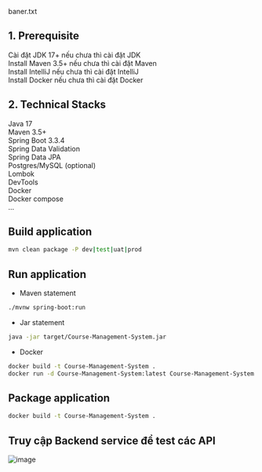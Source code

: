 baner.txt
## 1. Prerequisite
Cài đặt JDK 17+ nếu chưa thì cài đặt JDK <br>
Install Maven 3.5+ nếu chưa thì cài đặt Maven <br>
Install IntelliJ nếu chưa thì cài đặt IntelliJ <br>
Install Docker nếu chưa thì cài đặt Docker <br>
## 2. Technical Stacks
Java 17 <br>
Maven 3.5+ <br>
Spring Boot 3.3.4 <br>
Spring Data Validation <br>
Spring Data JPA <br>
Postgres/MySQL (optional) <br>
Lombok <br>
DevTools <br>
Docker <br>
Docker compose <br>
… <br>
## Build application
```bash
mvn clean package -P dev|test|uat|prod
```

## Run application
- Maven statement
```bash
./mvnw spring-boot:run
```
- Jar statement
```bash
java -jar target/Course-Management-System.jar
```

- Docker
```bash
docker build -t Course-Management-System .
docker run -d Course-Management-System:latest Course-Management-System
```

## Package application
```bash
docker build -t Course-Management-System .
```
## Truy cập Backend service để test các API
![image](https://github.com/user-attachments/assets/b0f33b0c-bb3d-4503-b416-665fddb56385)
